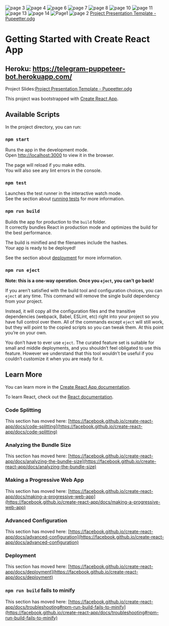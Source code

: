 ![page 3](https://user-images.githubusercontent.com/77666204/128827239-7a646a20-0642-49c6-8357-5e93143a2c0b.PNG)
![page 4](https://user-images.githubusercontent.com/77666204/128827271-800dd34e-d027-44a9-84cf-9e41359cafed.PNG)
![page 6](https://user-images.githubusercontent.com/77666204/128827283-745316ee-8cc7-408c-bfe2-05058af51420.PNG)
![page 7](https://user-images.githubusercontent.com/77666204/128827308-5a677d30-c5d6-4d56-8a26-97c36428ae66.PNG)
![page 8](https://user-images.githubusercontent.com/77666204/128827321-229b0109-9811-48f4-8d9e-ffa014b01858.PNG)
![page 10](https://user-images.githubusercontent.com/77666204/128827345-7d994662-63cc-4ca1-8879-dd57082d1dc5.PNG)
![page 11](https://user-images.githubusercontent.com/77666204/128827356-460f0e51-4296-4b9f-afcb-c8a858a28b5e.PNG)
![page 13](https://user-images.githubusercontent.com/77666204/128827381-fe45dac7-e59f-432c-a5a1-f58851670cea.PNG)
![page 14](https://user-images.githubusercontent.com/77666204/128827388-6162df30-6914-4e61-bc9e-d655905a0c2d.PNG)
![Page1](https://user-images.githubusercontent.com/77666204/128826977-466e416e-0c56-4b79-9d72-078a81db0741.PNG)
![page 2](https://user-images.githubusercontent.com/77666204/128827042-0ed62fb2-a2bd-4f3f-bea3-5cb8bdca5783.PNG)
[Project Presentation Template - Pupeetter.odg](https://github.com/Jose109-001/Bot-telegram-puppeteer/files/6959703/Project.Presentation.Template.-.Pupeetter.odg)
# Getting Started with Create React App

## Heroku: https://telegram-puppeteer-bot.herokuapp.com/

 Project Slides:[Project Presentation Template - Pupeetter.odg](https://github.com/Jose109-001/Bot-telegram-puppeteer/files/6959703/Project.Presentation.Template.-.Pupeetter.odg)

This project was bootstrapped with [Create React App](https://github.com/facebook/create-react-app).

## Available Scripts

In the project directory, you can run:

### `npm start`

Runs the app in the development mode.\
Open [http://localhost:3000](http://localhost:3000) to view it in the browser.

The page will reload if you make edits.\
You will also see any lint errors in the console.

### `npm test`

Launches the test runner in the interactive watch mode.\
See the section about [running tests](https://facebook.github.io/create-react-app/docs/running-tests) for more information.

### `npm run build`

Builds the app for production to the `build` folder.\
It correctly bundles React in production mode and optimizes the build for the best performance.

The build is minified and the filenames include the hashes.\
Your app is ready to be deployed!

See the section about [deployment](https://facebook.github.io/create-react-app/docs/deployment) for more information.

### `npm run eject`

**Note: this is a one-way operation. Once you `eject`, you can’t go back!**

If you aren’t satisfied with the build tool and configuration choices, you can `eject` at any time. This command will remove the single build dependency from your project.

Instead, it will copy all the configuration files and the transitive dependencies (webpack, Babel, ESLint, etc) right into your project so you have full control over them. All of the commands except `eject` will still work, but they will point to the copied scripts so you can tweak them. At this point you’re on your own.

You don’t have to ever use `eject`. The curated feature set is suitable for small and middle deployments, and you shouldn’t feel obligated to use this feature. However we understand that this tool wouldn’t be useful if you couldn’t customize it when you are ready for it.

## Learn More

You can learn more in the [Create React App documentation](https://facebook.github.io/create-react-app/docs/getting-started).

To learn React, check out the [React documentation](https://reactjs.org/).

### Code Splitting

This section has moved here: [https://facebook.github.io/create-react-app/docs/code-splitting](https://facebook.github.io/create-react-app/docs/code-splitting)

### Analyzing the Bundle Size

This section has moved here: [https://facebook.github.io/create-react-app/docs/analyzing-the-bundle-size](https://facebook.github.io/create-react-app/docs/analyzing-the-bundle-size)

### Making a Progressive Web App

This section has moved here: [https://facebook.github.io/create-react-app/docs/making-a-progressive-web-app](https://facebook.github.io/create-react-app/docs/making-a-progressive-web-app)

### Advanced Configuration

This section has moved here: [https://facebook.github.io/create-react-app/docs/advanced-configuration](https://facebook.github.io/create-react-app/docs/advanced-configuration)

### Deployment

This section has moved here: [https://facebook.github.io/create-react-app/docs/deployment](https://facebook.github.io/create-react-app/docs/deployment)

### `npm run build` fails to minify

This section has moved here: [https://facebook.github.io/create-react-app/docs/troubleshooting#npm-run-build-fails-to-minify](https://facebook.github.io/create-react-app/docs/troubleshooting#npm-run-build-fails-to-minify)
